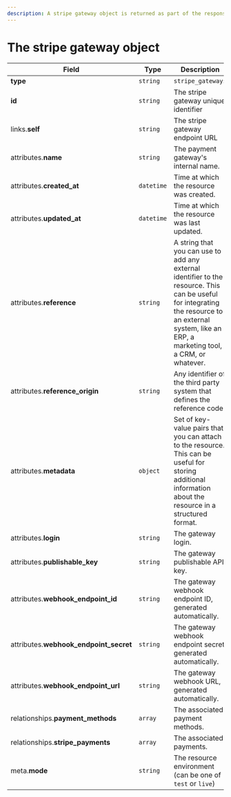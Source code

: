 ```yaml
---
description: A stripe gateway object is returned as part of the response body of each successful list, retrieve, create or update API call.
---
```


# The stripe gateway object

| Field          | Type     | Description                                  |
| -------------- | -------- | -------------------------------------------- |
| **type**       | `string` | `stripe_gateways`                        |
| **id**         | `string` | The stripe gateway unique identifier  |
| links.**self** | `string` | The stripe gateway endpoint URL       |
| attributes.**name** | `string` | The payment gateway's internal name. |
| attributes.**created_at** | `datetime` | Time at which the resource was created. |
| attributes.**updated_at** | `datetime` | Time at which the resource was last updated. |
| attributes.**reference** | `string` | A string that you can use to add any external identifier to the resource. This can be useful for integrating the resource to an external system, like an ERP, a marketing tool, a CRM, or whatever. |
| attributes.**reference_origin** | `string` | Any identifier of the third party system that defines the reference code |
| attributes.**metadata** | `object` | Set of key-value pairs that you can attach to the resource. This can be useful for storing additional information about the resource in a structured format. |
| attributes.**login** | `string` | The gateway login. |
| attributes.**publishable_key** | `string` | The gateway publishable API key. |
| attributes.**webhook_endpoint_id** | `string` | The gateway webhook endpoint ID, generated automatically. |
| attributes.**webhook_endpoint_secret** | `string` | The gateway webhook endpoint secret, generated automatically. |
| attributes.**webhook_endpoint_url** | `string` | The gateway webhook URL, generated automatically. |
| relationships.**payment_methods** | `array` | The associated payment methods. |
| relationships.**stripe_payments** | `array` | The associated payments. |
| meta.**mode** | `string` | The resource environment \(can be one of `test` or `live`\) |

